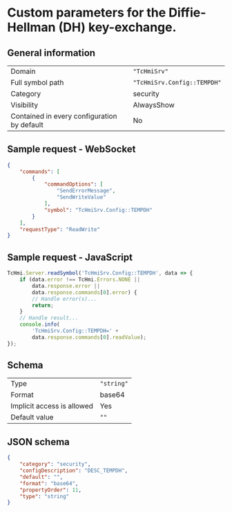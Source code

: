 # Custom parameters for the Diffie-Hellman (DH) key-exchange.

## General information

|  |  |
| - | - |
| Domain | `"TcHmiSrv"` |
| Full symbol path | `"TcHmiSrv.Config::TEMPDH"` |
| Category | security |
| Visibility | AlwaysShow |
| Contained in every configuration by default | No |

## Sample request - WebSocket

```json
{
    "commands": [
        {
            "commandOptions": [
                "SendErrorMessage",
                "SendWriteValue"
            ],
            "symbol": "TcHmiSrv.Config::TEMPDH"
        }
    ],
    "requestType": "ReadWrite"
}
```

## Sample request - JavaScript

```javascript
TcHmi.Server.readSymbol('TcHmiSrv.Config::TEMPDH', data => {
    if (data.error !== TcHmi.Errors.NONE ||
        data.response.error ||
        data.response.commands[0].error) {
        // Handle error(s)...
        return;
    }
    // Handle result...
    console.info(
        'TcHmiSrv.Config::TEMPDH=' +
        data.response.commands[0].readValue);
});
```

## Schema

|  |  |
| - | - |
| Type | `"string"` |
| Format | base64 |
| Implicit access is allowed | Yes |
| Default value | `""` |

## JSON schema

```json
{
    "category": "security",
    "configDescription": "DESC_TEMPDH",
    "default": "",
    "format": "base64",
    "propertyOrder": 11,
    "type": "string"
}
```
